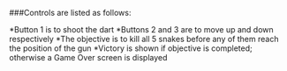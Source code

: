 ###Controls are listed as follows:

*Button 1 is to shoot the dart
*Buttons 2 and 3 are to move up and down respectively
*The objective is to kill all 5 snakes before any of them reach the position of the gun
*Victory is shown if objective is completed; otherwise a Game Over screen is displayed
